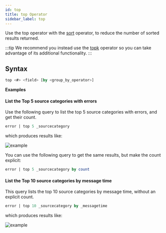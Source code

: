 ```yaml
---
id: top
title: top Operator
sidebar_label: top
---
```





Use the top operator with the <a href="#sort">sort</a> operator, to reduce the number of sorted results returned.

:::tip
We recommend you instead use the [topk](#topk) operator so you can take advantage of its additional functionality.
:::

## Syntax

```sql
top <#> <field> [by <group_by_operator>]
```

**Examples**

#### List the Top 5 source categories with errors

Use the following query to list the top 5 source categories with errors,
and get their count.

```sql
error | top 5 _sourcecategory
```

which produces results like:

![example](/img/reuse/query-search/top_example1.png)

You can use the following query to get the same results, but make the
count explicit:

```sql
error | top 5 _sourcecategory by count
```

#### List the Top 10 source categories by message time

This query lists the top 10 source categories by message time, without
an explicit count.

```sql
error | top 10 _sourcecategory by _messagetime
```

which produces results like:

![example](/img/reuse/query-search/top_example3.png)
